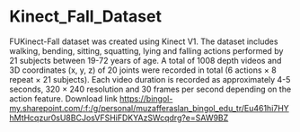 # Kinect_Fall_Dataset
FUKinect-Fall dataset was created using Kinect V1. The dataset includes walking, bending, sitting, squatting, lying and falling actions performed by 21 subjects between 19-72 years of age. A total of 1008 depth videos and 3D coordinates (x, y, z) of 20 joints were recorded in total (6 actions × 8 repeat × 21 subjects). Each video duration is recorded as approximately 4-5 seconds, 320 × 240 resolution and 30 frames per second depending on the action feature.
Download link
https://bingol-my.sharepoint.com/:f:/g/personal/muzafferaslan_bingol_edu_tr/Eu461hi7HYhMtHcqzur0sU8BCJosVFSHiFDKYAzSWcqdrg?e=SAW9BZ
